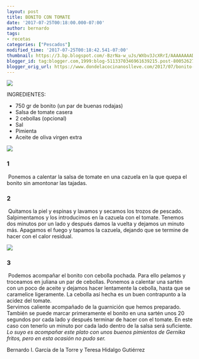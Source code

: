 ```yaml
---
layout: post
title: BONITO CON TOMATE
date: '2017-07-25T00:18:00.000-07:00'
author: bernardo
tags:
- recetas
categories: ["Pescados"]
modified_time: '2017-07-25T00:18:42.541-07:00'
thumbnail: https://3.bp.blogspot.com/-BzrNa-w_uJs/WXbv3JcXRrI/AAAAAAAADxE/eCcX8RzO0aoAOIneurYlnIwPipvnhqqrgCLcBGAs/s72-c/00.jpg
blogger_id: tag:blogger.com,1999:blog-5113370346961639215.post-8005262762752404536
blogger_orig_url: https://www.dondelacocinanoslleve.com/2017/07/bonito-con-tomate.html
---
```


![](https://3.bp.blogspot.com/-BzrNa-w_uJs/WXbv3JcXRrI/AAAAAAAADxE/eCcX8RzO0aoAOIneurYlnIwPipvnhqqrgCLcBGAs/s400/00.JPG)

  
INGREDIENTES:
* 750 gr de bonito (un par de buenas rodajas)
* Salsa de tomate casera
* 2 cebollas (opcional)
* Sal
* Pimienta
* Aceite de oliva virgen extra  

![](https://2.bp.blogspot.com/-u-GqmJfr-L0/WXbwJJFlPbI/AAAAAAAADxI/FK6BYmK8Q_kcQO0t4IBYHn0pgAdFGhw2gCLcBGAs/s320/01.JPG)

  

### 1

 Ponemos a calentar la salsa de tomate en una cazuela en la que quepa el bonito sin amontonar las tajadas.  
  

### 2

 Quitamos la piel y espinas y lavamos y secamos los trozos de pescado. Salpimentamos y los introducimos en la cazuela con el tomate. Tenemos dos minutos por un lado y después damos la vuelta y dejamos un minuto más. Apagamos el fuego y tapamos la cazuela, dejando que se termine de hacer con el calor residual.  

![](https://2.bp.blogspot.com/-CVmfJOdxJwQ/WXbwgNCAEkI/AAAAAAAADxM/seckw_lF8DA9M8EVQoaNk95zK_RJAzSmACLcBGAs/s320/02.JPG)

  

### 3

 Podemos acompañar el bonito con cebolla pochada. Para ello pelamos y troceamos en juliana un par de cebollas. Ponemos a calentar una sartén con un poco de aceite y dejamos hacer lentamente la cebolla, hasta que se caramelice ligeramente. La cebolla así hecha es un buen contrapunto a la acidez del tomate.  
Servimos caliente acompañado de la guarnición que hemos preparado.  
También se puede marcar primeramente el bonito en una sartén unos 20 segundos por cada lado y después terminar de hacer con el tomate. En este caso con tenerlo un minuto por cada lado dentro de la salsa será suficiente.  
_Lo suyo es acompañar este plato con unos buenos pimientos de Gernika fritos, pero en esta ocasión no pudo ser._  
  
Bernardo I. García de la Torre y Teresa Hidalgo Gutiérrez
